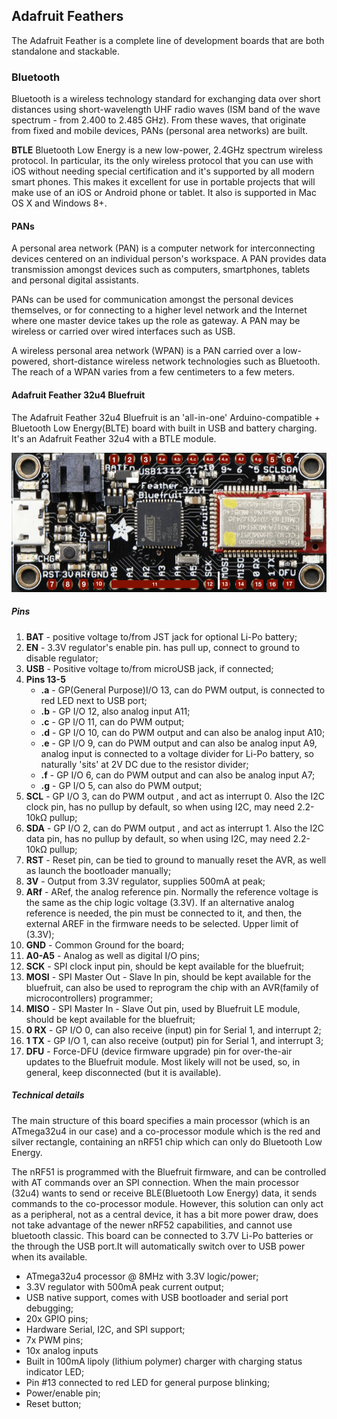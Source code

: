 ## Adafruit Feathers
The Adafruit Feather is a complete line of development boards that are both standalone and stackable.

### Bluetooth
Bluetooth is a wireless technology standard for exchanging data over short distances using short-wavelength UHF radio waves (ISM band of the wave spectrum - from 2.400 to 2.485 GHz).
From these waves, that originate from fixed and mobile devices, PANs (personal area networks) are built.

**BTLE**
Bluetooth Low Energy is a new low-power, 2.4GHz spectrum wireless protocol. In particular, its the only wireless protocol that you can use with iOS without needing special certification and it's supported by all modern smart phones. This makes it excellent for use in portable projects that will make use of an iOS or Android phone or tablet. It also is supported in Mac OS X and Windows 8+.
#### PANs
A personal area network (PAN) is a computer network for interconnecting devices centered on an individual person's workspace. A PAN provides data transmission amongst devices such as computers, smartphones, tablets and personal digital assistants.

PANs can be used for communication amongst the personal devices themselves, or for connecting to a higher level network and the Internet where one master device takes up the role as gateway. A PAN may be wireless or carried over wired interfaces such as USB.

A wireless personal area network (WPAN) is a PAN carried over a low-powered, short-distance wireless network technologies such as Bluetooth. The reach of a WPAN varies from a few centimeters to a few meters.

#### Adafruit Feather 32u4 Bluefruit
The Adafruit Feather 32u4 Bluefruit is an 'all-in-one' Arduino-compatible + Bluetooth Low Energy(BLTE) board with built in USB and battery charging. It's an Adafruit Feather 32u4 with a BTLE module.

![](1.png)

##### Pins
1. **BAT** - positive voltage to/from JST jack for optional Li-Po battery;
2. **EN** - 3.3V regulator's enable pin. has pull up, connect to ground to disable regulator;
3. **USB** - Positive voltage to/from microUSB jack, if connected;
4. **Pins 13-5**
    * **.a** - GP(General Purpose)I/O 13, can do PWM output, is connected to red LED next to USB port;
    * **.b** - GP I/O 12, also analog input A11;
    * **.c** - GP I/O 11, can do PWM output;
    * **.d** - GP I/O 10, can do PWM output and can also be analog input A10;
    * **.e** - GP I/O 9, can do PWM output and can also be analog input A9, analog input is connected to a  voltage divider for Li-Po battery, so naturally 'sits' at 2V DC due to the resistor divider;
    * **.f** - GP I/O 6, can do PWM output and can also be analog input A7;
    * **.g** - GP I/O 5, can also do PWM output;
5. **SCL** - GP I/O 3, can do PWM output , and act as interrupt 0. Also the I2C clock pin, has no pullup by default, so when using I2C, may need 2.2-10kΩ pullup;
6. **SDA** -  GP I/O 2, can do PWM output , and act as interrupt 1. Also the I2C data pin, has no pullup by default, so when using I2C, may need 2.2-10kΩ pullup;
7. **RST** - Reset pin, can be tied to ground to manually reset the AVR, as well as launch the bootloader manually;
8. **3V** - Output from 3.3V regulator, supplies 500mA at peak;
9. **ARf** - ARef, the analog reference pin. Normally the reference voltage is the same as the chip logic voltage (3.3V). If an alternative analog reference is needed, the pin must be connected to it, and then,  the external AREF in the firmware needs to be selected. Upper limit of (3.3V);
10. **GND** - Common Ground for the board;
11. **A0-A5** - Analog as well as digital I/O pins;
12. **SCK** - SPI clock input pin, should be kept available for the bluefruit;
13. **MOSI** - SPI Master Out - Slave In pin, should be kept available for the bluefruit, can also be used to reprogram the chip with an AVR(family of microcontrollers) programmer;
14. **MISO** - SPI Master In - Slave Out pin, used by Bluefruit LE module, should be kept available for the bluefruit;
15. **0 RX** - GP I/O 0, can also receive (input) pin for Serial 1, and interrupt 2;
16. **1 TX** - GP I/O 1, can also receive (output) pin for Serial 1, and interrupt 3;
17. **DFU** - Force-DFU (device firmware upgrade) pin for over-the-air updates to the Bluefruit module. Most likely will not be used, so, in general, keep disconnected (but it is available).

##### Technical details
The main structure of this board specifies a main processor (which is an ATmega32u4 in our case) and a co-processor module which is the red and silver rectangle, containing an nRF51 chip which can only do Bluetooth Low Energy.

The nRF51 is programmed with the Bluefruit firmware, and can be controlled with AT commands over an SPI connection. When the main processor (32u4) wants to send or receive BLE(Bluetooth Low Energy) data, it sends commands to the co-processor module. However, this solution can only act as a peripheral, not as a central device, it has a  bit more power draw, does not take advantage of the newer nRF52 capabilities, and cannot use bluetooth classic.
This board can be connected to 3.7V Li-Po batteries or the through the USB port.It will automatically switch over to USB power when its available.

* ATmega32u4 processor @ 8MHz with 3.3V logic/power;
* 3.3V regulator with 500mA peak current output;
* USB native support, comes with USB bootloader and serial port debugging;
* 20x GPIO pins;
* Hardware Serial, I2C, and SPI support;
* 7x PWM pins;
* 10x analog inputs
* Built in 100mA lipoly (lithium polymer) charger with charging status indicator LED;
* Pin #13 connected to red LED for general purpose blinking;
* Power/enable pin;
* Reset button;
